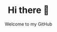 <!DOCTYPE html>
<html lang="en-US">
  <head>
  </head>
  <body>
    <h1 align= "center"> Hi there 👋</h1>
    <p align= "center">Welcome to my GitHub</p>
    
  </body>
</html>